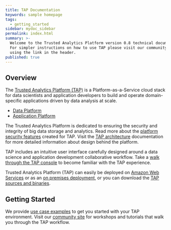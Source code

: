 ```yaml
---
title: TAP Documentation
keywords: sample homepage
tags:
  - getting_started
sidebar: mydoc_sidebar
permalink: index.html
summary: >-
  Welcome to the Trusted Analytics Platform version 0.8 technical documentation.
  For simpler instructions on how to use TAP please visit our community site
  using the link in the header.
published: true
---
```


## Overview

The [Trusted Analytics Platform (TAP)](http://www.trustedanalytics.org) is a Platform-as-a-Service cloud stack for data scientists and application developers to build and operate domain-specific applications driven by data analysis at scale.

* [Data Platform](mydoc_data_platform)
* [Application Platform](mydoc_application_platform)

The Trusted Analytics Platform is dedicated to ensuring the security and integrity of big data storage and analytics. Read more about the [platform security features](mydoc_security_features) created for TAP.  Visit the [TAP architecture](mydoc_architecture) documentation for more detailed information about design behind the platform. 

TAP includes an intuitive user interface carefully designed around a data science and  application development collaborative workflow.  Take a [walk through the TAP console](mydoc_console_walkthrough) to become familiar with the TAP experience. 

Trusted Analytics Platform (TAP) can easily be deployed on [Amazon Web Services](mydoc_deployment_aws) or as an [on premises deployment](mydoc_deployment_onprem), or you can download the [TAP sources and binaries](mydoc_deployment_sourcesandbinaries). 

##  Getting Started

We provide [use case examples](mydocs_use_case_examples) to get you started with your TAP environment.  Visit our [community site](http://www.community.trustedanalytics.org) for workshops and tutorials that walk you through the TAP workflow.
